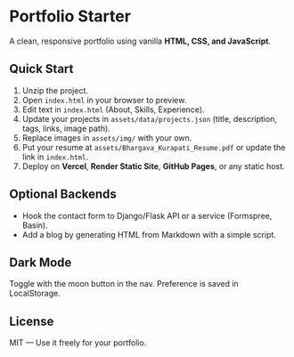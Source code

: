 # Portfolio Starter

A clean, responsive portfolio using vanilla **HTML, CSS, and JavaScript**.

## Quick Start
1. Unzip the project.
2. Open `index.html` in your browser to preview.
3. Edit text in `index.html` (About, Skills, Experience).
4. Update your projects in `assets/data/projects.json` (title, description, tags, links, image path).
5. Replace images in `assets/img/` with your own.
6. Put your resume at `assets/Bhargava_Kurapati_Resume.pdf` or update the link in `index.html`.
7. Deploy on **Vercel**, **Render Static Site**, **GitHub Pages**, or any static host.

## Optional Backends
- Hook the contact form to Django/Flask API or a service (Formspree, Basin).
- Add a blog by generating HTML from Markdown with a simple script.

## Dark Mode
Toggle with the moon button in the nav. Preference is saved in LocalStorage.

## License
MIT — Use it freely for your portfolio.
